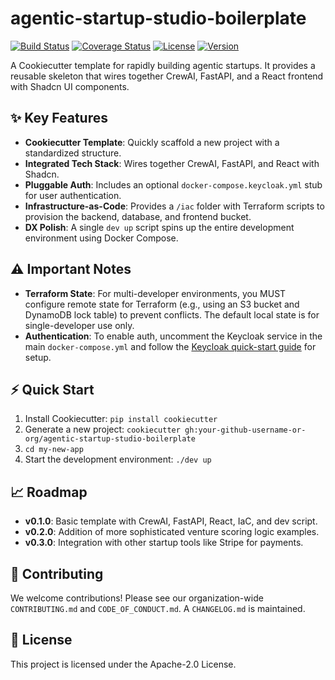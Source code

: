 # agentic-startup-studio-boilerplate

<!-- IMPORTANT: Replace 'your-github-username-or-org' with your actual GitHub details -->
[![Build Status](https://img.shields.io/github/actions/workflow/status/your-github-username-or-org/agentic-startup-studio-boilerplate/ci.yml?branch=main)](https://github.com/your-github-username-or-org/agentic-startup-studio-boilerplate/actions)
[![Coverage Status](https://img.shields.io/coveralls/github/your-github-username-or-org/agentic-startup-studio-boilerplate)](https://coveralls.io/github/your-github-username-or-org/agentic-startup-studio-boilerplate)
[![License](https://img.shields.io/github/license/your-github-username-or-org/agentic-startup-studio-boilerplate)](LICENSE)
[![Version](https://img.shields.io/badge/version-v0.1.0-blue)](https://semver.org)

A Cookiecutter template for rapidly building agentic startups. It provides a reusable skeleton that wires together CrewAI, FastAPI, and a React frontend with Shadcn UI components.

## ✨ Key Features

*   **Cookiecutter Template**: Quickly scaffold a new project with a standardized structure.
*   **Integrated Tech Stack**: Wires together CrewAI, FastAPI, and React with Shadcn.
*   **Pluggable Auth**: Includes an optional `docker-compose.keycloak.yml` stub for user authentication.
*   **Infrastructure-as-Code**: Provides a `/iac` folder with Terraform scripts to provision the backend, database, and frontend bucket.
*   **DX Polish**: A single `dev up` script spins up the entire development environment using Docker Compose.

## ⚠️ Important Notes

*   **Terraform State**: For multi-developer environments, you MUST configure remote state for Terraform (e.g., using an S3 bucket and DynamoDB lock table) to prevent conflicts. The default local state is for single-developer use only.
*   **Authentication**: To enable auth, uncomment the Keycloak service in the main `docker-compose.yml` and follow the [Keycloak quick-start guide](https://www.keycloak.org/getting-started/getting-started-docker) for setup.

## ⚡ Quick Start

1.  Install Cookiecutter: `pip install cookiecutter`
2.  Generate a new project: `cookiecutter gh:your-github-username-or-org/agentic-startup-studio-boilerplate`
3.  `cd my-new-app`
4.  Start the development environment: `./dev up`

## 📈 Roadmap

*   **v0.1.0**: Basic template with CrewAI, FastAPI, React, IaC, and dev script.
*   **v0.2.0**: Addition of more sophisticated venture scoring logic examples.
*   **v0.3.0**: Integration with other startup tools like Stripe for payments.

## 🤝 Contributing

We welcome contributions! Please see our organization-wide `CONTRIBUTING.md` and `CODE_OF_CONDUCT.md`. A `CHANGELOG.md` is maintained.

## 📝 License

This project is licensed under the Apache-2.0 License.
